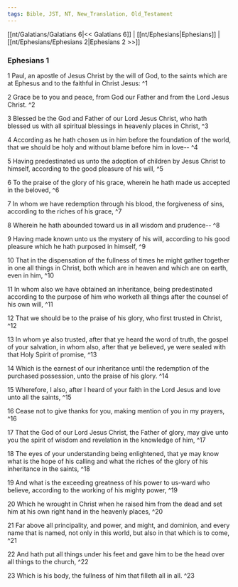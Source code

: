 ```yaml
---
tags: Bible, JST, NT, New_Translation, Old_Testament
---
```


[[nt/Galatians/Galatians 6|<< Galatians 6]] | [[nt/Ephesians|Ephesians]] | [[nt/Ephesians/Ephesians 2|Ephesians 2 >>]]

### Ephesians 1

1 Paul, an apostle of Jesus Christ by the will of God, to the saints which are at Ephesus and to the faithful in Christ Jesus:  ^1

2 Grace be to you and peace, from God our Father and from the Lord Jesus Christ.  ^2

3 Blessed be the God and Father of our Lord Jesus Christ, who hath blessed us with all spiritual blessings in heavenly places in Christ,  ^3

4 According as he hath chosen us in him before the foundation of the world, that we should be holy and without blame before him in love\--  ^4

5 Having predestinated us unto the adoption of children by Jesus Christ to himself, according to the good pleasure of his will,  ^5

6 To the praise of the glory of his grace, wherein he hath made us accepted in the beloved,  ^6

7 In whom we have redemption through his blood, the forgiveness of sins, according to the riches of his grace,  ^7

8 Wherein he hath abounded toward us in all wisdom and prudence\--  ^8

9 Having made known unto us the mystery of his will, according to his good pleasure which he hath purposed in himself,  ^9

10 That in the dispensation of the fullness of times he might gather together in one all things in Christ, both which are in heaven and which are on earth, even in him,  ^10

11 In whom also we have obtained an inheritance, being predestinated according to the purpose of him who worketh all things after the counsel of his own will,  ^11

12 That we should be to the praise of his glory, who first trusted in Christ,  ^12

13 In whom ye also trusted, after that ye heard the word of truth, the gospel of your salvation, in whom also, after that ye believed, ye were sealed with that Holy Spirit of promise,  ^13

14 Which is the earnest of our inheritance until the redemption of the purchased possession, unto the praise of his glory.  ^14

15 Wherefore, I also, after I heard of your faith in the Lord Jesus and love unto all the saints,  ^15

16 Cease not to give thanks for you, making mention of you in my prayers,  ^16

17 That the God of our Lord Jesus Christ, the Father of glory, may give unto you the spirit of wisdom and revelation in the knowledge of him,  ^17

18 The eyes of your understanding being enlightened, that ye may know what is the hope of his calling and what the riches of the glory of his inheritance in the saints,  ^18

19 And what is the exceeding greatness of his power to us-ward who believe, according to the working of his mighty power,  ^19

20 Which he wrought in Christ when he raised him from the dead and set him at his own right hand in the heavenly places,  ^20

21 Far above all principality, and power, and might, and dominion, and every name that is named, not only in this world, but also in that which is to come,  ^21

22 And hath put all things under his feet and gave him to be the head over all things to the church,  ^22

23 Which is his body, the fullness of him that filleth all in all.  ^23

 
